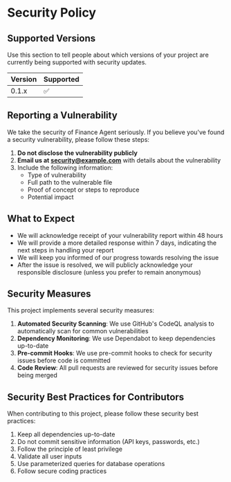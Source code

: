 # Security Policy

## Supported Versions

Use this section to tell people about which versions of your project are currently being supported with security updates.

| Version | Supported          |
| ------- | ------------------ |
| 0.1.x   | :white_check_mark: |

## Reporting a Vulnerability

We take the security of Finance Agent seriously. If you believe you've found a security vulnerability, please follow these steps:

1. **Do not disclose the vulnerability publicly**
2. **Email us at [security@example.com](mailto:security@example.com)** with details about the vulnerability
3. Include the following information:
   - Type of vulnerability
   - Full path to the vulnerable file
   - Proof of concept or steps to reproduce
   - Potential impact

## What to Expect

- We will acknowledge receipt of your vulnerability report within 48 hours
- We will provide a more detailed response within 7 days, indicating the next steps in handling your report
- We will keep you informed of our progress towards resolving the issue
- After the issue is resolved, we will publicly acknowledge your responsible disclosure (unless you prefer to remain anonymous)

## Security Measures

This project implements several security measures:

1. **Automated Security Scanning**: We use GitHub's CodeQL analysis to automatically scan for common vulnerabilities
2. **Dependency Monitoring**: We use Dependabot to keep dependencies up-to-date
3. **Pre-commit Hooks**: We use pre-commit hooks to check for security issues before code is committed
4. **Code Review**: All pull requests are reviewed for security issues before being merged

## Security Best Practices for Contributors

When contributing to this project, please follow these security best practices:

1. Keep all dependencies up-to-date
2. Do not commit sensitive information (API keys, passwords, etc.)
3. Follow the principle of least privilege
4. Validate all user inputs
5. Use parameterized queries for database operations
6. Follow secure coding practices
